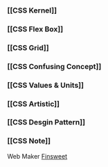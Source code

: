 ### [[CSS Kernel]]

### [[CSS Flex Box]]

### [[CSS Grid]]

### [[CSS Confusing Concept]]

### [[CSS Values & Units]]

### [[CSS Artistic]]

### [[CSS Desgin Pattern]]

### [[CSS Note]]

Web Maker
	[Finsweet](https://finsweet.com/company/strategy#step-1)



